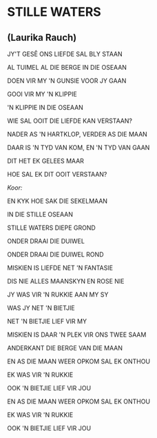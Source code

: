 # STILLE WATERS
## (Laurika Rauch)

JY'T GESÊ ONS LIEFDE SAL BLY STAAN

AL TUIMEL AL DIE BERGE IN DIE OSEAAN

DOEN VIR MY 'N GUNSIE VOOR JY GAAN

GOOI VIR MY 'N KLIPPIE

'N KLIPPIE IN DIE OSEAAN

WIE SAL OOIT DIE LIEFDE KAN VERSTAAN?

NADER AS 'N HARTKLOP, VERDER AS DIE MAAN

DAAR IS 'N TYD VAN KOM, EN 'N TYD VAN GAAN

DIT HET EK GELEES MAAR

HOE SAL EK DIT OOIT VERSTAAN?


_Koor:_

EN KYK HOE SAK DIE SEKELMAAN

IN DIE STILLE OSEAAN

STILLE WATERS DIEPE GROND

ONDER DRAAI DIE DUIWEL

ONDER DRAAI DIE DUIWEL ROND


MISKIEN IS LIEFDE NET 'N FANTASIE

DIS NIE ALLES MAANSKYN EN ROSE NIE

JY WAS VIR 'N RUKKIE AAN MY SY

WAS JY NET 'N BIETJIE

NET 'N BIETJIE LIEF VIR MY


MISKIEN IS DAAR 'N PLEK VIR ONS TWEE SAAM

ANDERKANT DIE BERGE VAN DIE MAAN

EN AS DIE MAAN WEER OPKOM SAL EK ONTHOU

EK WAS VIR 'N RUKKIE

OOK 'N BIETJIE LIEF VIR JOU


EN AS DIE MAAN WEER OPKOM SAL EK ONTHOU

EK WAS VIR 'N RUKKIE

OOK 'N BIETJIE LIEF VIR JOU

